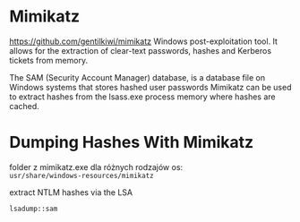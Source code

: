 # Mimikatz
https://github.com/gentilkiwi/mimikatz
Windows post-exploitation tool. It allows for the extraction of clear-text passwords, hashes and Kerberos tickets from memory.

The SAM (Security Account Manager) database, is a database file on Windows systems that stores hashed user passwords Mimikatz can be used to extract hashes from the lsass.exe process memory where hashes are cached.

# Dumping Hashes With Mimikatz

folder z mimikatz.exe dla różnych rodzajów os:  
`usr/share/windows-resources/mimikatz`

extract NTLM hashes via the LSA

```PS
lsadump::sam
```